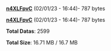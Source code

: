 [**n4XLFpvC**](/data/n4XLFpvC.txt) (02/01/23 - 16:44)- 787 bytes

[**n4XLFpvC**](/data/n4XLFpvC.txt) (02/01/23 - 16:44)- 787 bytes

**Total Datas**: 2599

**Total Size**: 16.71 MB / 16.7 MB